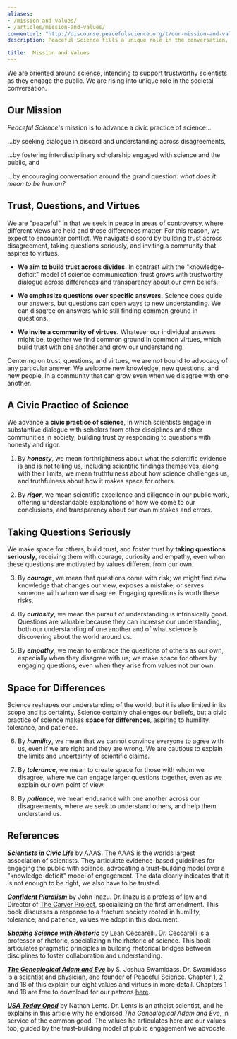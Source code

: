 ```yaml
---
aliases:
- /mission-and-values/
- /articles/mission-and-values/
commenturl: "http://discourse.peacefulscience.org/t/our-mission-and-values/10208"
description: Peaceful Science fills a unique role in the conversation, intending to support trustworthy scientists as they engage the public. 

title:  Mission and Values
---
```


We are oriented around science, intending to support trustworthy scientists as they engage the public. We are rising into unique role in the societal conversation. 

## Our Mission

*Peaceful Science*'s mission is to advance a civic practice of science...

  ...by seeking dialogue in discord and understanding across disagreements, 

  ...by fostering interdisciplinary scholarship engaged with science and the public, and

  ...by encouraging conversation around the grand question: *what does it mean to be human?*

## Trust, Questions, and Virtues

We are "peaceful" in that we seek in peace in areas of controversy, where different views are held and these differences matter. For this reason, we expect to encounter conflict. We navigate discord by building trust across disagreement, taking questions seriously, and inviting a community that aspires to virtues.

-   **We aim to build trust across divides.** In contrast with the "knowledge-deficit" model of science communication, trust grows with trustworthy dialogue across differences and transparency about our own beliefs.

-   **We emphasize questions over specific answers.** Science does guide our answers, but questions can open ways to new understanding. We can disagree on answers while still finding common ground in questions.

-   **We invite a community of virtues.** Whatever our individual answers might be, together we find common ground in common virtues, which build trust with one another and grow our understanding.  

Centering on trust, questions, and virtues, we are not bound to advocacy of any particular answer. We welcome new knowledge, new questions, and new people, in a community that can grow even when we disagree with one another.

## A Civic Practice of Science

We advance a **civic practice of science**, in which scientists engage in substantive dialogue with scholars from other disciplines and other communities in society, building trust by responding to questions with honesty and rigor.

1.  By ***honesty***, we mean forthrightness about what the scientific evidence is and is not telling us, including scientific findings themselves, along with their limits; we mean truthfulness about how science challenges us, and truthfulness about how it makes space for others.

2.  By ***rigor***, we mean scientific excellence and diligence in our public work, offering understandable explanations of how we come to our conclusions, and transparency about our own mistakes and errors.

## Taking Questions Seriously

We make space for others, build trust, and foster trust by **taking questions seriously**, receiving them with courage, curiosity and empathy, even when these questions are motivated by values different from our own.

3.  By ***courage***, we mean that questions come with risk; we might find new knowledge that changes our view, exposes a mistake, or serves someone with whom we disagree. Engaging questions is worth these risks.

4.  By ***curiosity***, we mean the pursuit of understanding is intrinsically good. Questions are valuable because they can increase our understanding, both our understanding of one another and of what science is discovering about the world around us.

5.  By ***empathy***, we mean to embrace the questions of others as our own, especially when they disagree with us; we make space for others by engaging questions, even when they arise from values not our own. 

## Space for Differences

Science reshapes our understanding of the world, but it is also limited in its scope and its certainty. Science certainly challenges our beliefs, but a civic practice of science makes **space for differences**, aspiring to humility, tolerance, and patience.

6.  By ***humility***, we mean that we cannot convince everyone to agree with us, even if we are right and they are wrong. We are cautious to explain the limits and uncertainty of scientific claims.  

7.  By ***tolerance***, we mean to create space for those with whom we disagree, where we can engage larger questions together, even as we explain our own point of view.

8.  By ***patience***, we mean endurance with one another across our disagreements, where we seek to understand others, and help them understand us.


<div class="references">

## References 


***[Scientists in Civic Life](https://discourse.peacefulscience.org/t/aaas-scientists-in-civic-life-facilitating-dialogue-based-communication/2443)*** by AAAS. The AAAS is the worlds largest association of scientists. They articulate evidence-based guidelines for engaging the public with science, advocating a trust-building model over a "knowledge-deficit" model of engagement. The data clearly indicates that it is not enough to be right, we also have to be trusted.

***[Confident Pluralism](https://discourse.peacefulscience.org/t/confident-pluralism-values-for-peaceful-science/5436?u=swamidass)*** by John Inazu. Dr. Inazu is a profess of law and Director of [The Carver Project](https://www.carverstl.org/), specializing on the first amendment. This book discusses a response to a fracture society rooted in humility, tolerance, and patience, values we adopt in this document.

***[Shaping Science with Rhetoric](https://amzn.to/2VSAkZl)*** by Leah Ceccarelli. Dr. Ceccarelli is a professor of rhetoric, specializing n the rhetoric of science. This book articulates pragmatic principles in building rhetorical bridges between disciplines to foster collaboration and understanding.

***[The Genealogical Adam and Eve](https://amzn.to/2XLDiRN)*** by S. Joshua Swamidass. Dr. Swamidass is a scientist and physician, and founder of Peaceful Science. Chapter 1, 2 and 18 of this explain our eight values and virtues in more detail. Chapters 1 and 18 are free to download for our patrons [here](https://peacefulscience.org/download/excerpt-genealogical-adam-eve/).

*[**USA Today Oped**](https://www.usatoday.com/story/opinion/2019/10/04/upcoming-book-leaves-scientific-possibility-existence-adam-eve-column/3826195002/)* by Nathan Lents. Dr. Lents is an atheist scientist, and he explains in this article why he endorsed *The Genealogical Adam and Eve*, in service of the common good. The values he articulates here are our values too, guided by the trust-building model of public engagement we advocate.

</div>
